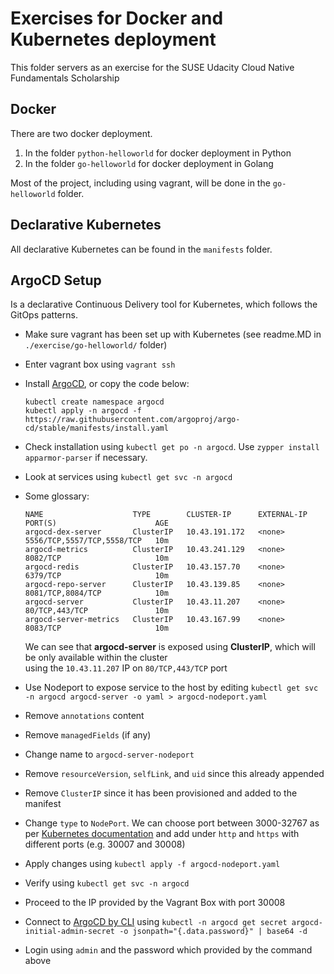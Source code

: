 # Exercises for Docker and Kubernetes deployment

This folder servers as an exercise for the SUSE Udacity Cloud Native Fundamentals Scholarship

## Docker

There are two docker deployment.
1. In the folder `python-helloworld` for docker deployment in Python
2. In the folder `go-helloworld` for docker deployment in Golang

Most of the project, including using vagrant, will be done in the `go-helloworld` folder.

## Declarative Kubernetes

All declarative Kubernetes can be found in the `manifests` folder.

## ArgoCD Setup

Is a declarative Continuous Delivery tool for Kubernetes, which follows the GitOps patterns.

- Make sure vagrant has been set up with Kubernetes (see readme.MD in `./exercise/go-helloworld/` folder)
- Enter vagrant box using `vagrant ssh`
- Install [ArgoCD](https://argoproj.github.io/argo-cd/getting_started/#1-install-argo-cd), or copy the code below:

    ```
    kubectl create namespace argocd
    kubectl apply -n argocd -f https://raw.githubusercontent.com/argoproj/argo-cd/stable/manifests/install.yaml
    ```

- Check installation using `kubectl get po -n argocd`. Use `zypper install apparmor-parser` if necessary.
- Look at services using `kubectl get svc -n argocd`
- Some glossary:

    ```
    NAME                    TYPE        CLUSTER-IP      EXTERNAL-IP   PORT(S)                      AGE
    argocd-dex-server       ClusterIP   10.43.191.172   <none>        5556/TCP,5557/TCP,5558/TCP   10m
    argocd-metrics          ClusterIP   10.43.241.129   <none>        8082/TCP                     10m
    argocd-redis            ClusterIP   10.43.157.70    <none>        6379/TCP                     10m
    argocd-repo-server      ClusterIP   10.43.139.85    <none>        8081/TCP,8084/TCP            10m
    argocd-server           ClusterIP   10.43.11.207    <none>        80/TCP,443/TCP               10m
    argocd-server-metrics   ClusterIP   10.43.167.99    <none>        8083/TCP                     10m
    ```

    We can see that **argocd-server** is exposed using **ClusterIP**, which will be only available within the cluster<br/>
    using the `10.43.11.207` IP on `80/TCP,443/TCP` port

- Use Nodeport to expose service to the host by editing `kubectl get svc -n argocd argocd-server -o yaml > argocd-nodeport.yaml`
- Remove `annotations` content
- Remove `managedFields` (if any)
- Change name to `argocd-server-nodeport`
- Remove `resourceVersion`, `selfLink`, and `uid` since this already appended
- Remove `ClusterIP` since it has been provisioned and added to the manifest
- Change `type` to `NodePort`. We can choose port between 3000-32767 as per [Kubernetes documentation](https://kubernetes.io/docs/concepts/services-networking/service/) and add under `http` and `https` with different ports (e.g. 30007 and 30008)
- Apply changes using `kubectl apply -f argocd-nodeport.yaml`
- Verify using `kubectl get svc -n argocd`
- Proceed to the IP provided by the Vagrant Box with port 30008
- Connect to [ArgoCD by CLI](https://argoproj.github.io/argo-cd/getting_started/#4-login-using-the-cli) using `kubectl -n argocd get secret argocd-initial-admin-secret -o jsonpath="{.data.password}" | base64 -d`
- Login using `admin` and the password which provided by the command above
